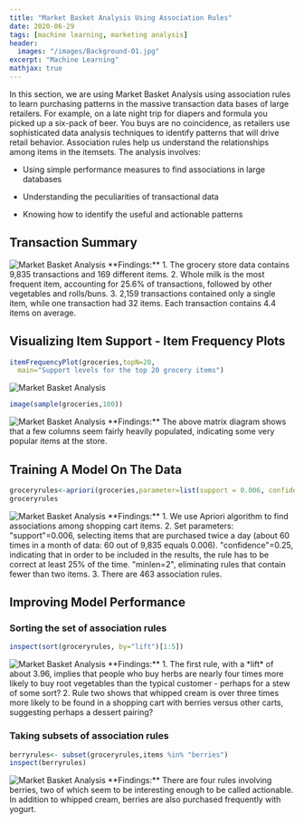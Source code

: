```yaml
---
title: "Market Basket Analysis Using Association Rules"
date: 2020-06-29
tags: [machine learning, marketing analysis]
header:
  images: "/images/Background-01.jpg"
excerpt: "Machine Learning"
mathjax: true
---
```

In this section, we are using Market Basket Analysis using association rules to learn purchasing patterns in the massive transaction data bases of large retailers. For example, on a late night trip for diapers and formula you picked up a six-pack of beer. You buys are no coincidence, as retailers use sophisticated data analysis techniques to identify patterns that will drive retail behavior.
Association rules help us understand the relationships among items in the itemsets.
The analysis involves:
* Using simple performance measures to find associations in large databases
+ Understanding the peculiarities of transactional data
- Knowing how to identify the useful and actionable patterns

## Transaction Summary
<img src="{{ site.url }}{{ site.baseurl }}/images/MarketBasketAnalysis/TransactionSummary_1.png" alt="Market Basket Analysis">
**Findings:**
1. The grocery store data contains 9,835 transactions and 169 different items.
2. Whole milk is the most frequent item, accounting for 25.6% of transactions, followed by other vegetables and rolls/buns.
3. 2,159 transactions contained only a single item, while one transaction had 32 items. Each transaction contains 4.4 items on average.

## Visualizing Item Support - Item Frequency Plots
```r
itemFrequencyPlot(groceries,topN=20,
  main="Support levels for the top 20 grocery items")
```
<img src="{{ site.url }}{{ site.baseurl }}/images/MarketBasketAnalysis/ItemFrequencyPlots_2.png" alt="Market Basket Analysis">

```r
image(sample(groceries,100))
```
<img src="{{ site.url }}{{ site.baseurl }}/images/MarketBasketAnalysis/SparseMatrix_1.png" alt="Market Basket Analysis">
**Findings:**
The above matrix diagram shows that a few columns seem fairly heavily populated, indicating some very popular items at the store.

## Training A Model On The Data
```r
groceryrules<-apriori(groceries,parameter=list(support = 0.006, confidence=0.25,minlen=2))
groceryrules
```
<img src="{{ site.url }}{{ site.baseurl }}/images/MarketBasketAnalysis/Groceryrules_1.png" alt="Market Basket Analysis">
**Findings:**
1. We use Apriori algorithm to find associations among shopping cart items.
2. Set parameters:
"support"=0.006, selecting items that are purchased twice a day (about 60 times in a month of data: 60 out of 9,835 equals 0.006).
"confidence"=0.25, indicating that in order to be included in the results, the rule has to be correct at least 25% of the time.
"minlen=2", eliminating rules that contain fewer than two items.
3. There are 463 association rules.

## Improving Model Performance
### Sorting the set of association rules
```r
inspect(sort(groceryrules, by="lift")[1:5])
```
<img src="{{ site.url }}{{ site.baseurl }}/images/MarketBasketAnalysis/Sort_1.png" alt="Market Basket Analysis">
**Findings:**
1. The first rule, with a *lift* of about 3.96, implies that people who buy herbs are nearly four times more likely to buy root vegetables than the typical customer - perhaps for a stew of some sort?
2. Rule two shows that whipped cream is over three times more likely to be found in a shopping cart with berries versus other carts, suggesting perhaps a dessert pairing?

### Taking subsets of association rules
```r
berryrules<- subset(groceryrules,items %in% "berries")
inspect(berryrules)
```
<img src="{{ site.url }}{{ site.baseurl }}/images/MarketBasketAnalysis/Subset_1.png" alt="Market Basket Analysis">
**Findings:**
There are four rules involving berries, two of which seem to be interesting enough to be called actionable. In addition to whipped cream, berries are also purchased frequently with yogurt.
